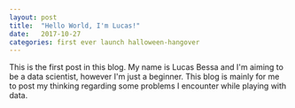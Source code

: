 ```yaml
---
layout: post
title:  "Hello World, I'm Lucas!"
date:   2017-10-27
categories: first ever launch halloween-hangover
---
```


This is the first post in this blog. My name is Lucas Bessa and I'm aiming to be a data scientist, 
however I'm just a beginner. This blog is mainly for me to post my thinking regarding some problems I encounter
while playing with data.
